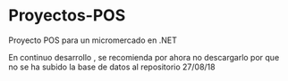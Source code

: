 # Proyectos-POS
Proyecto POS para un micromercado en .NET 

En continuo desarrollo , se recomienda por ahora no descargarlo por que no se ha subido la base de datos al repositorio 27/08/18


